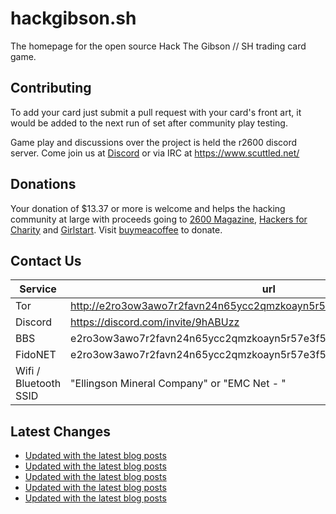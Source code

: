 # hackgibson.sh
The homepage for the open source Hack The Gibson // SH trading card game.


## Contributing

To add your card just submit a pull request with your card's front art, it would be added to the next run of set after community play testing.

Game play and discussions over the project is held the r2600 discord server. Come join us at [Discord](https://discord.com/invite/9hABUzz) or via IRC at https://www.scuttled.net/


## Donations

Your donation of $13.37 or more is welcome and helps the hacking community at large with proceeds going to [2600 Magazine](https://2600.com/), [Hackers for Charity](https://hackersforcharity.org) and [Girlstart](https://girlstart.org).  Visit [buymeacoffee](https://www.buymeacoffee.com/hackgibson.sh) to donate.


## Contact Us

Service | url
-|-
Tor | http://e2ro3ow3awo7r2favn24n65ycc2qmzkoayn5r57e3f56nvjwdcgg32ad.onion
Discord | https://discord.com/invite/9hABUzz
BBS | e2ro3ow3awo7r2favn24n65ycc2qmzkoayn5r57e3f56nvjwdcgg32ad.onion:23
FidoNET | e2ro3ow3awo7r2favn24n65ycc2qmzkoayn5r57e3f56nvjwdcgg32ad.onion:24554
Wifi / Bluetooth SSID | "Ellingson Mineral Company" or "EMC Net - <fidonet address>"

## Latest Changes
<!-- BLOG-POST-LIST:START -->
- [Updated with the latest blog posts](https://github.com/DFW2600/hackgibson.sh/commit/d104ce33d8b95afc376371fc2b160357e4a2d94e)
- [Updated with the latest blog posts](https://github.com/DFW2600/hackgibson.sh/commit/290c663b9a99a48794ccf7f3d6cfdee2b415f028)
- [Updated with the latest blog posts](https://github.com/DFW2600/hackgibson.sh/commit/18a4e1f049a152479516b589bb609d601494d389)
- [Updated with the latest blog posts](https://github.com/DFW2600/hackgibson.sh/commit/24b7c0e6eac56988a6b4664360719c3bb68d70dc)
- [Updated with the latest blog posts](https://github.com/DFW2600/hackgibson.sh/commit/d76ac7abf425332d4d157bcee34fce1fb48e0668)
<!-- BLOG-POST-LIST:END -->
